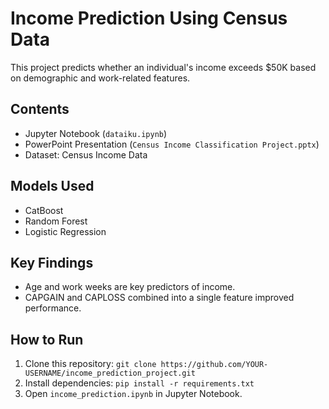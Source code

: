 # Income Prediction Using Census Data
This project predicts whether an individual's income exceeds $50K based on demographic and work-related features.

## Contents
- Jupyter Notebook (`dataiku.ipynb`)
- PowerPoint Presentation (`Census Income Classification Project.pptx`)
- Dataset: Census Income Data

## Models Used
- CatBoost
- Random Forest
- Logistic Regression

## Key Findings
- Age and work weeks are key predictors of income.
- CAPGAIN and CAPLOSS combined into a single feature improved performance.

## How to Run
1. Clone this repository: `git clone https://github.com/YOUR-USERNAME/income_prediction_project.git`
2. Install dependencies: `pip install -r requirements.txt`
3. Open `income_prediction.ipynb` in Jupyter Notebook.
